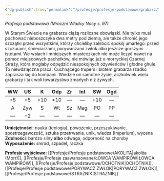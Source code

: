 ```yaml
---
{"dg-publish":true,"permalink":"/profesje/profesje-podstawowe/grabarz/"}
---
```


*Profesja podstawowa (Mroczni Władcy Nocy s. 97)*

W Starym Świecie na grabarzu ciążą rozliczne obowiązki. Nie tylko musi pochować nieboszczyka dwa metry pod ziemią, ale także chronić jego szczątki przed wszystkimi, którzy chcieliby zakłócić spokój umarłego: przed szczurami, śmieciarzami, porywaczami zwłok albo jeszcze gorszymi istotami. We wsiach i mniejszych miasteczkach nie może liczyć nawet na pomoc miejscowych pachołków, nie mówiąc już o morryckiej Czarnej Straży, która mogłaby odpędzić niespokojnych ożywieńców i głodne ghule. To niewdzięczna praca. Cuchnącego trupem i błotem grabarza rzadko zaprasza się do kompanii. Wiedzie on samotne życie, aczkolwiek wielu grabarzy i tak woli towarzystwo zmarłych niż żywych.

| WW  | US  |  K  | Odp | Zr  | Int | SW  | Ogd |
|:---:|:---:|:---:|:---:|:---:|:---:|:---:|:---:|
| +5  | +5  | +10 | +10 |  —  |  —  | +10 |  —  |
|  A  | Żyw |  S  | Wt  | Sz  | Mag | PO  | PP  |
|  —  | +2  |  —  |  —  |  —  |  —  |  —  |  —  |
**Umiejętności**: nauka (teologia), powożenie, przeszukiwanie, spostrzegawczość, sztuka przetrwania, unik, wiedza (Imperium), wycena
**Zdolności**: bardzo silny **albo** odwaga, odporność na choroby
**Wyposażenie:** smród, szpadel, raczka

**Profesje wyjściowe:** [[Profesje/Profesje podstawowe/AKOLITA\|akolita (Morr)]], [[Profesje/Profesje zaawansowane/ŁOWCA WAMPIRÓW\|ŁOWCA WAMPIRÓW]], [[Profesje/Profesje podstawowe/OCHOTNIK\|OCHOTNIK]], [[Profesje/Profesje podstawowe/PORYWACZ ZWŁOK\|PORYWACZ ZWŁOK]], [[Profesje/Profesje podstawowe/STRAŻNIK\|STRAŻNIK]]